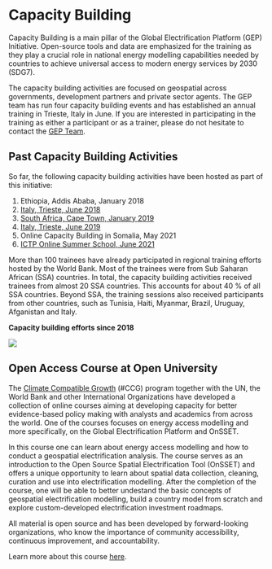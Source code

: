 # Capacity Building
Capacity Building is a main pillar of the Global Electrification Platform (GEP) Initiative. Open-source tools and data are emphasized for the training as they play a crucial role in national energy modelling capabilities needed by countries to achieve universal access to modern energy services by 2030 (SDG7).  

The capacity building activities are focused on geospatial across governments, development partners and private sector agents. The GEP team has run four capacity building events and has established an annual training in Trieste, Italy in June. If you are interested in participating in the training as either a participant or as a trainer, please do not hesitate to contact the [GEP Team](https://gep-user-guide.readthedocs.io/en/latest/Contact.html). 

## Past Capacity Building Activities
So far, the following capacity building activities have been hosted as part of this initiative: 
1. Ethiopia, Addis Ababa, January 2018  
2. [Italy, Trieste, June 2018](https://global-electrification-platform.github.io/User_Guide/user-manual/source/PDFs/Summary_SDSS_Trieste2019_public_version.pdf)  
3. [South Africa, Cape Town, January 2019](https://global-electrification-platform.github.io/User_Guide/user-manual/source/PDFs/Summary_EMP-A_2019_public_version.pdf)  
4. [Italy, Trieste, June 2019](https://global-electrification-platform.github.io/User_Guide/user-manual/source/PDFs/Summary_SDSS_Trieste2019_public_version.pdf)  
5. Online Capacity Building in Somalia, May 2021
6. [ICTP Online Summer School, June 2021](http://indico.ictp.it/event/9549/)

More than 100 trainees have already participated in regional training efforts hosted by the World Bank. Most of the trainees were from Sub Saharan African (SSA) countries. In total, the capacity building activities received trainees from almost 20 SSA countries. This accounts for about 40 % of all SSA countries. Beyond SSA, the training sessions also received participants from other countries, such as Tunisia, Haiti, Myanmar, Brazil, Uruguay, Afganistan and Italy. 

**Capacity building efforts since 2018**

![](images/GEP_Cap_Building_Map_complete.jpg)

## Open Access Course at Open University

The [Climate Compatible Growth](https://climatecompatiblegrowth.com/) (#CCG) program together with the UN, the World Bank and other International Organizations have developed a collection of online courses aiming at developing capacity for better evidence-based policy making with analysts and academics from across the world. One of the courses focuses on energy access modelling and more specifically, on the Global Electrification Platform and OnSSET. 

In this course one can learn about energy access modelling and how to conduct a geospatial electrification analysis. The course serves as an introduction to the Open Source Spatial Electrification Tool (OnSSET) and offers a unique opportunity to learn about spatial data collection, cleaning, curation and use into electrification modelling. After the completion of the course, one will be able to better undestand the basic concepts of geospatial electrification modelling, build a country model from scratch and explore custom-developed electrification investment roadmaps.

All material is open source and has been developed by forward-looking organizations, who know the importance of community accessibility, continuous improvement, and accountability.

Learn more about this course [here](https://www.open.edu/openlearncreate/course/view.php?id=6816).